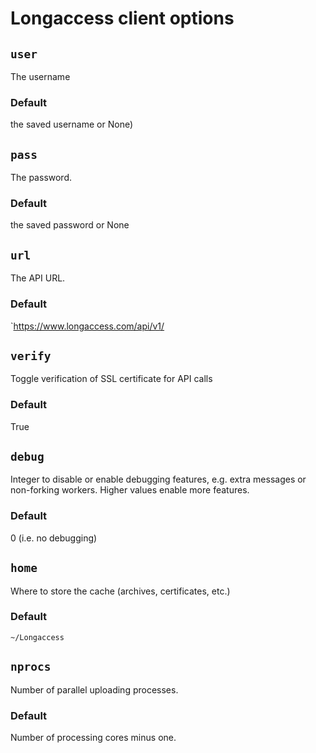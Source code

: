 Longaccess client options
=========================

`user`
------

The username

### Default 

the saved username or None)

`pass`
------


The password.

### Default

the saved password or None

`url`
-----

The API URL.

### Default

`https://www.longaccess.com/api/v1/

`verify`
--------

Toggle verification of SSL certificate for API calls

### Default

True

`debug`
-------

Integer to disable or enable debugging features, e.g. extra messages or non-forking workers. Higher values enable more features.

### Default

0 (i.e. no debugging)

`home`
------

Where to store the cache (archives, certificates, etc.)

### Default

`~/Longaccess`

`nprocs`
--------

Number of parallel uploading processes.

### Default

Number of processing cores minus one.

